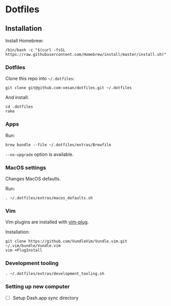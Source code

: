 # Dotfiles

## Installation

Install Homebrew:

    /bin/bash -c "$(curl -fsSL https://raw.githubusercontent.com/Homebrew/install/master/install.sh)"


### Dotfiles

Clone this repo into `~/.dotfiles`:

    git clone git@github.com:vesan/dotfiles.git ~/.dotfiles

And install:

    cd .dotfiles
    rake

### Apps

Run:

    brew bundle --file ~/.dotfiles/extras/Brewfile

`--no-upgrade` option is available.

### MacOS settings

Changes MacOS defaults.

Run:

    . ~/.dotfiles/extras/macos_defaults.sh

### Vim

Vim plugins are installed with [vim-plug](https://github.com/junegunn/vim-plug).

Installation:

    git clone https://github.com/VundleVim/Vundle.vim.git ~/.vim/bundle/Vundle.vim
    vim +PlugInstall

### Development tooling

    . ~/.dotfiles/extras/development_tooling.sh

### Setting up new computer

- [ ] Setup Dash.app sync directory

